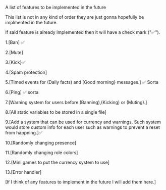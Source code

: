 A list of features to be implemented in the future

This list is not in any kind of order they are just gonna hopefully be implmented in the future.

If said feature is already implemented then it will have a check mark ("✅").


1.[Ban] ✅

2.[Mute]

3.[Kick}✅

4.[Spam protection]

5.[Timed events for (Daily facts) and [Good morning} messages.] ✅ Sorta

6.[Ping] ✅ sorta

7.[Warning system for users before (Banning),(Kicking) or (Muting).]

8.[All static variables to be stored in a single file]

9.[Add a system that can be used for currency and warnings. Such system would store custom info for each user such as warnings to prevent a reset from happning.]✅

10.[Randomly changing presence]

11.[Randomly changing role colors]

12.[Mini games to put the currency system to use]

13.[Error handler]


[If I think of any features to implement in the future I will add them here.]
